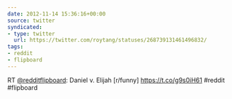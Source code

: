```yaml
---
date: 2012-11-14 15:36:16+00:00
source: twitter
syndicated:
- type: twitter
  url: https://twitter.com/roytang/statuses/268739131461496832/
tags:
- reddit
- flipboard
---
```


RT [@redditflipboard](https://twitter.com/redditflipboard/): Daniel v. Elijah [r/funny] https://t.co/g9s0iH61 #reddit #flipboard
